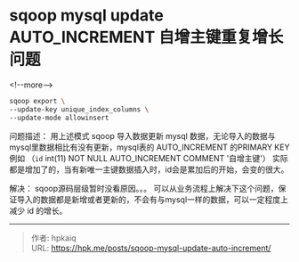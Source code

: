 # sqoop mysql update AUTO_INCREMENT 自增主键重复增长问题


&lt;!--more--&gt;

```bash
sqoop export \
--update-key unique_index_columns \
--update-mode allowinsert
```
问题描述：
用上述模式 sqoop 导入数据更新 mysql 数据，无论导入的数据与mysql里数据相比有没有更新，mysql表的 AUTO_INCREMENT 的PRIMARY KEY 例如 （`id` int(11) NOT NULL AUTO_INCREMENT COMMENT &#39;自增主键&#39;） 实际都是增加了的，当有新唯一主键数据插入时，id会是累加后的开始，会变的很大。

解决：
sqoop源码层级暂时没看原因。。。
可以从业务流程上解决下这个问题，保证导入的数据都是新增或者更新的，不会有与mysql一样的数据，可以一定程度上减少 id 的增长。


---

> 作者: hpkaiq  
> URL: https://hpk.me/posts/sqoop-mysql-update-auto-increment/  


